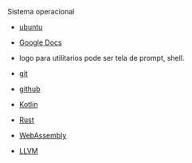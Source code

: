 Sistema operacional
- [ubuntu](https://design.ubuntu.com/brand/ubuntu-logo/)


- [Google Docs](https://www.google.com/search?q=google+docs+logo&oq=google+docs+logo&aqs=chrome.0.69i59j0l2.15771j0j9&client=ms-android-samsung&sourceid=chrome-mobile&ie=UTF-8)
- logo para utilitarios pode ser tela de prompt, shell.
- [git](https://git-scm.com/downloads/logos)
- [github](https://github.com/logos)
- [Kotlin](https://commons.m.wikimedia.org/wiki/File:Kotlin-logo.svg)
- [Rust](https://www.rust-lang.org/policies/media-guide)
- [WebAssembly](https://github.com/WebAssembly/design/issues/980)
- [LLVM](https://llvm.org/Logo.html)
